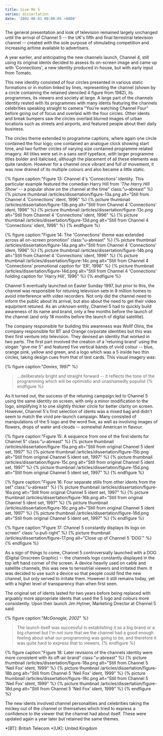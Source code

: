 ```yaml
---
title: Give Me 5
series: dissertation
date: '2002-06-01 00:00:05 +0000'
---
```

The general presentation and look of television remained largely unchanged until the arrival of Channel 5 -- the UK's fifth and final terrestrial television channel -- created with the sole purpose of stimulating competition and increasing airtime available to advertisers.

A year earlier, and anticipating the new channels launch, Channel 4, still using its original idents decided to assess its on-screen image and came up with 'Connections', a new identity produced in-house, but with early input from Tomato.

This new identity consisted of four circles presented in various static formations or in motion linked by lines, representing the channel (shown by a circle containing the retained stenciled 4 figure from 1982), its programmes, its viewers and society at large. A large part of the channels identity rested with its programmes with many idents featuring the channels celebrities speaking straight to camera "You're watching Channel Four" before going out of focus and overlaid with the four circles. Other idents and break bumpers saw the circles overlaid blurred images of urban locations such as streets and airports, and featured people about their daily business.

The circles theme extended to programme captions, where again one circle contained the four logo; one contained an analogue clock showing start time, and two further circles of varying size contained programme related imagery. All titles were set in a sans serif typeface, with larger programme titles bolder and italicised, although the placement of all these elements was quite random. However for a channel once vibrant and full of movement, it was now drained of its multiple colours and also became a little static.

{% figure caption:"Figure 13: Channel 4's 'Connections' identity. This particular example featured the comedian Harry Hill from <cite>'The Harry Hill Show'</cite> -- a popular show on the channel at the time" class:"u-abreast" %}
{% picture thumbnail /articles/dissertation/figure-13a.png alt="Still from Channel 4 'Connections' ident, 1996" %}
{% picture thumbnail /articles/dissertation/figure-13b.png alt="Still from Channel 4 'Connections' ident, 1996" %}
{% picture thumbnail /articles/dissertation/figure-13c.png alt="Still from Channel 4 'Connections' ident, 1996" %}
{% picture thumbnail /articles/dissertation/figure-13d.png alt="Still from Channel 4 'Connections' ident, 1996" %}
{% endfigure %}

{% figure caption:"Figure 14: The 'Connections' theme was extended across all on-screen promotion" class:"u-abreast" %}
{% picture thumbnail /articles/dissertation/figure-14a.png alt="Still from Channel 4 'Connections' ident, 1996" %}
{% picture thumbnail /articles/dissertation/figure-14b.png alt="Still from Channel 4 'Connections' ident, 1996" %}
{% picture thumbnail /articles/dissertation/figure-14c.png alt="Still from Channel 4 'Connections' promotional caption for 'ER', 1996" %}
{% picture thumbnail /articles/dissertation/figure-14d.png alt="Still from Channel 4 'Connections' holding caption for 'Harry Hill', 1996" %}
{% endfigure %}

Channel 5 eventually launched on Easter Sunday 1997, but prior to this, the channel was responsible for retuning television sets in 9 million homes to avoid interference with video recorders. Not only did the channel need to inform the public about its arrival, but also about the need to get their video equipment retuned. As an unknown entity, Channel 5 had to quickly build awareness of its name and brand, only a few months before the launch of the channel (and only 18 months before the launch of digital satellite).

The company responsible for building this awareness was Wollf Olins, the company responsible for BT and Orange corporate identities but this was their first venture into television. They devised an identity that worked in two parts. The first part involved the creation of a 'retuning brand' using the slogan "give me 5" and featured five vertical bands of vivid colour -- blue, orange pink, yellow and green, and a logo which was a 5 inside two thin circles, taking design cues from that of test cards. This visual imagery was:

{% figure caption:"<cite>Davies, 1997</cite>" %}
> ...deliberately bright and straight forward -- it reflects the tone of the programming which will be optimistic and unashamedly populist
{% endfigure %}

As it turned out, the success of the retuning campaign led to Channel 5 using the same identity on screen, with only a minor modification to the logo, simplifying it to one slightly thicker circle for better clarity on screen. However, Channel 5's first selection of idents was a mixed bag and didn't seem to match the vivid pre-launch campaign. Many consisted of manipulations of the 5 logo and the word five, as well as involving images of flowers, drops of water and clouds -- somewhat American in flavour.

{% figure caption:"Figure 15: A sequence from one of the first idents for Channel 5" class:"u-abreast" %}
{% picture thumbnail /articles/dissertation/figure-15a.png alt="Still from original Channel 5 ident set, 1997" %}
{% picture thumbnail /articles/dissertation/figure-15b.png alt="Still from original Channel 5 ident set, 1997" %}
{% picture thumbnail /articles/dissertation/figure-15c.png alt="Still from original Channel 5 ident set, 1997" %}
{% picture thumbnail /articles/dissertation/figure-15d.png alt="Still from original Channel 5 ident set, 1997" %}
{% endfigure %}

{% figure caption:"Figure 16: Four separate stills from other idents from the set" class:"u-abreast" %}
{% picture thumbnail /articles/dissertation/figure-16a.png alt="Still from original Channel 5 ident set, 1997" %}
{% picture thumbnail /articles/dissertation/figure-16b.png alt="Still from original Channel 5 ident set, 1997" %}
{% picture thumbnail /articles/dissertation/figure-16c.png alt="Still from original Channel 5 ident set, 1997" %}
{% picture thumbnail /articles/dissertation/figure-16d.png alt="Still from original Channel 5 ident set, 1997" %}
{% endfigure %}

{% figure caption:"Figure 17: Channel 5 constantly displays its logo on screen" class:"u-pull-right" %}
{% picture thumbnail /articles/dissertation/figure-17.png alt="Close up of Channel 5 'DOG'" %}
{% endfigure %}

As a sign of things to come, Channel 5 controversially launched with a DOG (Digital Onscreen Graphic) -- the channels logo constantly displayed in the top left hand corner of the screen. A device heavily used on cable and satellite channels, this was new to terrestrial viewers and irritated them. It was decided to use such a device so that people could find the new channel, but only served to irritate them. However it still remains today, yet with a higher level of transparency than when first seen.

The original set of idents lasted for two years before being replaced with arguably more appropriate idents that used the 5 logo and colours more consistently. Upon their launch Jim Hytner, Marketing Director at Channel 5 said:

{% figure caption:"<cite>McGonagle, 2002</cite>" %}
> The launch itself was successful in establishing it as a big brand or a big channel but I'm not sure that we the channel had a good enough feeling about what our programming was going to be, and therefore it was quite hard to express that to viewers.
{% endfigure %}

{% figure caption:"Figure 18: Later revisions of the channels identity were more consistent with its off-air brand" class:"u-abreast" %}
{% picture thumbnail /articles/dissertation/figure-18a.png alt="Still from Channel 5 'Neil Fox' ident, 1999" %}
{% picture thumbnail /articles/dissertation/figure-18b.png alt="Still from Channel 5 'Neil Fox' ident, 1999" %}
{% picture thumbnail /articles/dissertation/figure-18c.png alt="Still from Channel 5 'Neil Fox' ident, 1999" %}
{% picture thumbnail /articles/dissertation/figure-18d.png alt="Still from Channel 5 'Neil Fox' ident, 1999" %}
{% endfigure %}

The new idents involved channel personalities and celebrities taking the mickey out of the channel or themselves which tried to express a confidence to the viewer that the channel had about itself. These were updated again a year later but retained the same themes.

*[BT]: British Telecom
*[UK]: United Kingdom

